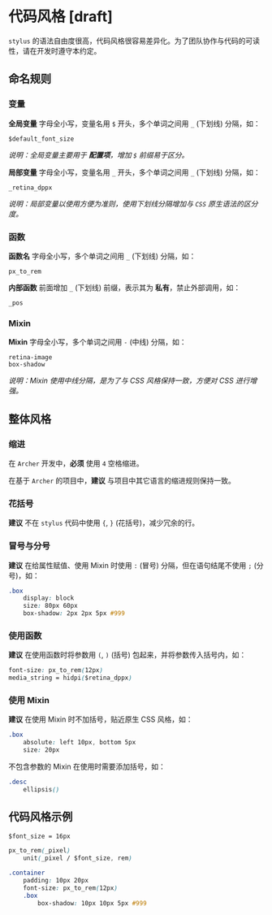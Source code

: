 # 代码风格 [draft]

`stylus` 的语法自由度很高，代码风格很容易差异化。为了团队协作与代码的可读性，请在开发时遵守本约定。

## 命名规则

### 变量

**全局变量** 字母全小写，变量名用 `$` 开头，多个单词之间用 `_` (下划线) 分隔，如：

    $default_font_size

_说明：全局变量主要用于 **配置项**，增加 `$` 前缀易于区分。_

**局部变量** 字母全小写，变量名用 `_` 开头，多个单词之间用 `_` (下划线) 分隔，如：

    _retina_dppx

_说明：局部变量以使用方便为准则，使用下划线分隔增加与 `CSS` 原生语法的区分度。_

### 函数

**函数名** 字母全小写，多个单词之间用 `_` (下划线) 分隔，如：

    px_to_rem

**内部函数** 前面增加 `_` (下划线) 前缀，表示其为 **私有**，禁止外部调用，如：

    _pos

### Mixin

**Mixin** 字母全小写，多个单词之间用 `-` (中线) 分隔，如：

    retina-image
    box-shadow

_说明：Mixin 使用中线分隔，是为了与 CSS 风格保持一致，方便对 CSS 进行增强。_

## 整体风格

### 缩进

在 `Archer` 开发中，**必须** 使用 `4` 空格缩进。

在基于 `Archer` 的项目中，**建议** 与项目中其它语言的缩进规则保持一致。

### 花括号

**建议** 不在 `stylus` 代码中使用 `{`, `}` (花括号)，减少冗余的行。

### 冒号与分号

**建议** 在给属性赋值、使用 Mixin 时使用 `:` (冒号) 分隔，但在语句结尾不使用 `;` (分号)，如：

```css
.box
    display: block
    size: 80px 60px
    box-shadow: 2px 2px 5px #999
```

### 使用函数

**建议** 在使用函数时将参数用 `(`, `)` (括号) 包起来，并将参数传入括号内，如：

```css
font-size: px_to_rem(12px)
media_string = hidpi($retina_dppx)
```

### 使用 Mixin

**建议** 在使用 Mixin 时不加括号，贴近原生 CSS 风格，如：

```css
.box
    absolute: left 10px, bottom 5px
    size: 20px
```

不包含参数的 Mixin 在使用时需要添加括号，如：

```css
.desc
    ellipsis()
```

## 代码风格示例

```css
$font_size = 16px

px_to_rem(_pixel)
    unit(_pixel / $font_size, rem)

.container
    padding: 10px 20px
    font-size: px_to_rem(12px)
    .box
        box-shadow: 10px 10px 5px #999
```